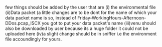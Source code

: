 few things should be added by the user that are 
(i) the environmental file 
(ii)Data packet (a little changes are to be dont for the name of which your data packet name is so, instead of Friday-WorkingHours-Afternoon-DDos.pcap_ISCX  you got to put your data packet's name 
(iii)venu should also be downloaded by user because its a huge folder it could not be uploaded here 
(iv)a slight change should be in sniffer i.e the environment file accoundingly for yours.
